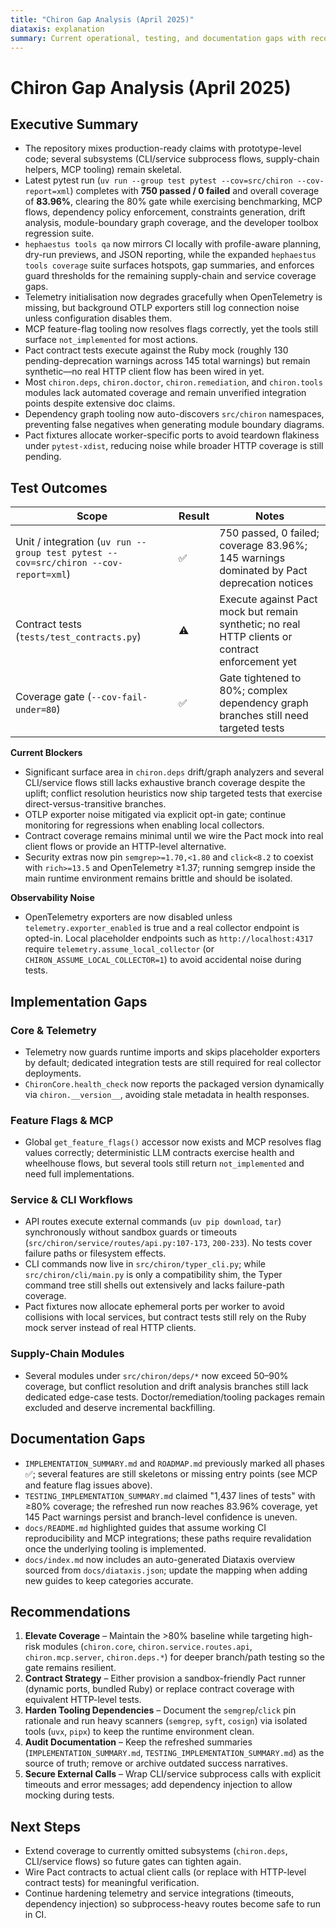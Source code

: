 ```yaml
---
title: "Chiron Gap Analysis (April 2025)"
diataxis: explanation
summary: Current operational, testing, and documentation gaps with recommended remediations.
---
```


# Chiron Gap Analysis (April 2025)

## Executive Summary

- The repository mixes production-ready claims with prototype-level code; several subsystems (CLI/service subprocess flows, supply-chain helpers, MCP tooling) remain skeletal.
- Latest pytest run (`uv run --group test pytest --cov=src/chiron --cov-report=xml`) completes with **750 passed / 0 failed** and overall coverage of **83.96%**, clearing the 80% gate while exercising benchmarking, MCP flows, dependency policy enforcement, constraints generation, drift analysis, module-boundary graph coverage, and the developer toolbox regression suite.
- `hephaestus tools qa` now mirrors CI locally with profile-aware planning, dry-run previews, and JSON reporting, while the expanded `hephaestus tools coverage` suite surfaces hotspots, gap summaries, and enforces guard thresholds for the remaining supply-chain and service coverage gaps.
- Telemetry initialisation now degrades gracefully when OpenTelemetry is missing, but background OTLP exporters still log connection noise unless configuration disables them.
- MCP feature-flag tooling now resolves flags correctly, yet the tools still surface `not_implemented` for most actions.
- Pact contract tests execute against the Ruby mock (roughly 130 pending-deprecation warnings across 145 total warnings) but remain synthetic—no real HTTP client flow has been wired in yet.
- Most `chiron.deps`, `chiron.doctor`, `chiron.remediation`, and `chiron.tools` modules lack automated coverage and remain unverified integration points despite extensive doc claims.
- Dependency graph tooling now auto-discovers `src/chiron` namespaces, preventing false negatives when generating module boundary diagrams.
- Pact fixtures allocate worker-specific ports to avoid teardown flakiness under `pytest-xdist`, reducing noise while broader HTTP coverage is still pending.

## Test Outcomes

| Scope                                                                               | Result | Notes                                                                                            |
| ----------------------------------------------------------------------------------- | ------ | ------------------------------------------------------------------------------------------------ |
| Unit / integration (`uv run --group test pytest --cov=src/chiron --cov-report=xml`) | ✅     | 750 passed, 0 failed; coverage 83.96%; 145 warnings dominated by Pact deprecation notices        |
| Contract tests (`tests/test_contracts.py`)                                          | ⚠️     | Execute against Pact mock but remain synthetic; no real HTTP clients or contract enforcement yet |
| Coverage gate (`--cov-fail-under=80`)                                               | ✅     | Gate tightened to 80%; complex dependency graph branches still need targeted tests               |

**Current Blockers**

- Significant surface area in `chiron.deps` drift/graph analyzers and several CLI/service flows still lacks exhaustive branch coverage despite the uplift; conflict resolution heuristics now ship targeted tests that exercise direct-versus-transitive branches.
- OTLP exporter noise mitigated via explicit opt-in gate; continue monitoring for regressions when enabling local collectors.
- Contract coverage remains minimal until we wire the Pact mock into real client flows or provide an HTTP-level alternative.
- Security extras now pin `semgrep>=1.70,<1.80` and `click<8.2` to coexist with `rich>=13.5` and OpenTelemetry ≥1.37; running semgrep inside the main runtime environment remains brittle and should be isolated.

**Observability Noise**

- OpenTelemetry exporters are now disabled unless `telemetry.exporter_enabled` is true and a real collector endpoint is opted-in. Local placeholder endpoints such as `http://localhost:4317` require `telemetry.assume_local_collector` (or `CHIRON_ASSUME_LOCAL_COLLECTOR=1`) to avoid accidental noise during tests.

## Implementation Gaps

### Core & Telemetry

- Telemetry now guards runtime imports and skips placeholder exporters by default; dedicated integration tests are still required for real collector deployments.
- `ChironCore.health_check` now reports the packaged version dynamically via `chiron.__version__`, avoiding stale metadata in health responses.

### Feature Flags & MCP

- Global `get_feature_flags()` accessor now exists and MCP resolves flag values correctly; deterministic LLM contracts exercise health and wheelhouse flows, but several tools still return `not_implemented` and need full implementations.

### Service & CLI Workflows

- API routes execute external commands (`uv pip download`, `tar`) synchronously without sandbox guards or timeouts (`src/chiron/service/routes/api.py:107-173`, `200-233`). No tests cover failure paths or filesystem effects.
- CLI commands now live in `src/chiron/typer_cli.py`; while `src/chiron/cli/main.py` is only a compatibility shim, the Typer command tree still shells out extensively and lacks failure-path coverage.
- Pact fixtures now allocate ephemeral ports per worker to avoid collisions with local services, but contract tests still rely on the Ruby mock server instead of real HTTP clients.

### Supply-Chain Modules

- Several modules under `src/chiron/deps/*` now exceed 50–90% coverage, but conflict resolution and drift analysis branches still lack dedicated edge-case tests. Doctor/remediation/tooling packages remain excluded and deserve incremental backfilling.

## Documentation Gaps

- `IMPLEMENTATION_SUMMARY.md` and `ROADMAP.md` previously marked all phases ✅; several features are still skeletons or missing entry points (see MCP and feature flag issues above).
- `TESTING_IMPLEMENTATION_SUMMARY.md` claimed "1,437 lines of tests" with ≥80% coverage; the refreshed run now reaches 83.96% coverage, yet 145 Pact warnings persist and branch-level confidence is uneven.
- `docs/README.md` highlighted guides that assume working CI reproducibility and MCP integrations; these paths require revalidation once the underlying tooling is implemented.
- `docs/index.md` now includes an auto-generated Diataxis overview sourced from `docs/diataxis.json`; update the mapping when adding new guides to keep categories accurate.

## Recommendations

1. **Elevate Coverage** – Maintain the >80% baseline while targeting high-risk modules (`chiron.core`, `chiron.service.routes.api`, `chiron.mcp.server`, `chiron.deps.*`) for deeper branch/path testing so the gate remains resilient.
2. **Contract Strategy** – Either provision a sandbox-friendly Pact runner (dynamic ports, bundled Ruby) or replace contract coverage with equivalent HTTP-level tests.
3. **Harden Tooling Dependencies** – Document the `semgrep`/`click` pin rationale and run heavy scanners (`semgrep`, `syft`, `cosign`) via isolated tools (`uvx`, `pipx`) to keep the runtime environment clean.
4. **Audit Documentation** – Keep the refreshed summaries (`IMPLEMENTATION_SUMMARY.md`, `TESTING_IMPLEMENTATION_SUMMARY.md`) as the source of truth; remove or archive outdated success narratives.
5. **Secure External Calls** – Wrap CLI/service subprocess calls with explicit timeouts and error messages; add dependency injection to allow mocking during tests.

## Next Steps

- Extend coverage to currently omitted subsystems (`chiron.deps`, CLI/service flows) so future gates can tighten again.
- Wire Pact contracts to actual client calls (or replace with HTTP-level contract tests) for meaningful verification.
- Continue hardening telemetry and service integrations (timeouts, dependency injection) so subprocess-heavy routes become safe to run in CI.
